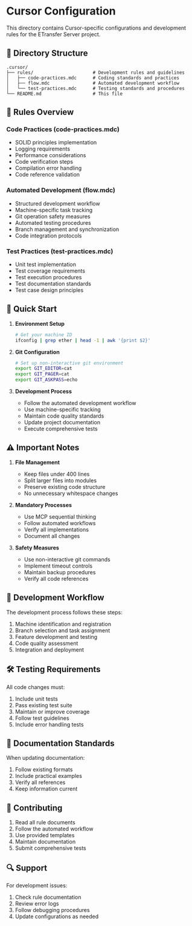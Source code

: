 # Cursor Configuration

This directory contains Cursor-specific configurations and development rules for the ETransfer Server project.

## 📁 Directory Structure

```
.cursor/
├── rules/                      # Development rules and guidelines
│   ├── code-practices.mdc      # Coding standards and practices
│   ├── flow.mdc                # Automated development workflow
│   └── test-practices.mdc      # Testing standards and procedures
└── README.md                   # This file
```

## 🔧 Rules Overview

### Code Practices (code-practices.mdc)
- SOLID principles implementation
- Logging requirements
- Performance considerations
- Code verification steps
- Compilation error handling
- Code reference validation

### Automated Development (flow.mdc)
- Structured development workflow
- Machine-specific task tracking
- Git operation safety measures
- Automated testing procedures
- Branch management and synchronization
- Code integration protocols

### Test Practices (test-practices.mdc)
- Unit test implementation
- Test coverage requirements
- Test execution procedures
- Test documentation standards
- Test case design principles

## 🚀 Quick Start

1. **Environment Setup**
   ```bash
   # Get your machine ID
   ifconfig | grep ether | head -1 | awk '{print $2}'
   ```

2. **Git Configuration**
   ```bash
   # Set up non-interactive git environment
   export GIT_EDITOR=cat
   export GIT_PAGER=cat
   export GIT_ASKPASS=echo
   ```

3. **Development Process**
    - Follow the automated development workflow
    - Use machine-specific tracking
    - Maintain code quality standards
    - Update project documentation
    - Execute comprehensive tests

## ⚠️ Important Notes

1. **File Management**
    - Keep files under 400 lines
    - Split larger files into modules
    - Preserve existing code structure
    - No unnecessary whitespace changes

2. **Mandatory Processes**
    - Use MCP sequential thinking
    - Follow automated workflows
    - Verify all implementations
    - Document all changes

3. **Safety Measures**
    - Use non-interactive git commands
    - Implement timeout controls
    - Maintain backup procedures
    - Verify all code references

## 🔄 Development Workflow

The development process follows these steps:
1. Machine identification and registration
2. Branch selection and task assignment
3. Feature development and testing
4. Code quality assessment
5. Integration and deployment

## 🛠 Testing Requirements

All code changes must:
1. Include unit tests
2. Pass existing test suite
3. Maintain or improve coverage
4. Follow test guidelines
5. Include error handling tests

## 📝 Documentation Standards

When updating documentation:
1. Follow existing formats
2. Include practical examples
3. Verify all references
4. Keep information current

## 🤝 Contributing

1. Read all rule documents
2. Follow the automated workflow
3. Use provided templates
4. Maintain documentation
5. Submit comprehensive tests

## 🔍 Support

For development issues:
1. Check rule documentation
2. Review error logs
3. Follow debugging procedures
4. Update configurations as needed 